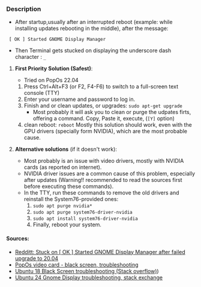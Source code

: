 ### Description
- After startup,usually after an interrupted reboot (example: while installing updates rebooting in the middle), after the message: 
```
 [ OK ] Started GNOME Display Manager
```
- Then Terminal gets stucked on displaying the underscore dash character : ```_```

1. **First Priority Solution (Safest)**:
    - Tried on PopOs 22.04
    1. Press Ctrl+Alt+F3 (or F2, F4-F6) to switch to a full-screen text console (TTY)
    2. Enter your username and password to log in.
    3. Finish and or clean updates, or upgrades: ```sudo apt-get upgrade```
        - Most probably it will ask you to clean or purge the udpates firts, offering a command. Copy, Paste it, execute, (```[Y]``` option)
    4. clean reboot: ```reboot```
 Mostly this solution should work, even with the GPU drivers (specially form NVIDIA), which are the most probable cause.

3. **Alternative solutions** (if it doesn't work):
   - Most probably is an issue with video drivers, mostly with NVIDIA cards (as reported on internet).
   - NVIDIA driver issues are a common cause of this problem, especially after updates (Warning!! recommended to read the sources first before executing these commands).
   - In the TTY, run these commands to remove the old drivers and reinstall the System76-provided ones:
       1. ```sudo apt purge nvidia*```
       2. ```sudo apt purge system76-driver-nvidia```
       3. ```sudo apt install system76-driver-nvidia```
       4. Finally, reboot your system.
#### **Sources**:
- [Redditt: Stuck on [ OK ] Started GNOME Display Manager after failed upgrade to 20.04](https://www.reddit.com/r/pop_os/comments/gdhe2j/stuck_on_ok_started_gnome_display_manager_after/#:~:text=If%20you're%20stuck%20on%20%22Started%20GNOME%20Display,purge%20nvidia*%20*%20sudo%20apt%20purge%20system76%2Ddriver%2Dnvidia)
- [PopOs video card - black screen, troubleshooting](https://support.system76.com/articles/login-loop-pop/)
- [Ubuntu 18 Black Screen troubleshooting (Stack overflow)](https://askubuntu.com/questions/1032639/ubuntu-18-04-stuck-in-boot-after-starting-gnome-display-manager-on-intel-graphic#:~:text=To%20answer%20a%20part%20that,Source:%20different%20answers%20here))
- [Ubuntu 24 Gnome Display troubleshooting, stack exchange](https://unix.stackexchange.com/questions/737169/ubuntu-fails-to-boot-due-to-gnome-display-manager-error#:~:text=Too%20big%20log%20files%20in,the%20same%20size%2C%20for%20example%2C)

